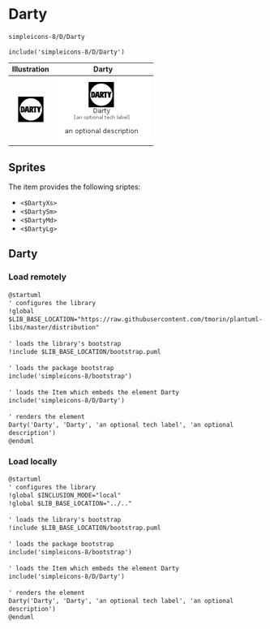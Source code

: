 # Darty


```text
simpleicons-8/D/Darty
```

```text
include('simpleicons-8/D/Darty')
```



| Illustration | Darty |
| :---: | :---: |
| ![illustration for Illustration](../../simpleicons-8/D/Darty.png) | ![illustration for Darty](../../simpleicons-8/D/Darty.Local.png) |



## Sprites
The item provides the following sriptes:

- `<$DartyXs>`
- `<$DartySm>`
- `<$DartyMd>`
- `<$DartyLg>`





## Darty

### Load remotely
```plantuml
@startuml
' configures the library
!global $LIB_BASE_LOCATION="https://raw.githubusercontent.com/tmorin/plantuml-libs/master/distribution"

' loads the library's bootstrap
!include $LIB_BASE_LOCATION/bootstrap.puml

' loads the package bootstrap
include('simpleicons-8/bootstrap')

' loads the Item which embeds the element Darty
include('simpleicons-8/D/Darty')

' renders the element
Darty('Darty', 'Darty', 'an optional tech label', 'an optional description')
@enduml
```

### Load locally
```plantuml
@startuml
' configures the library
!global $INCLUSION_MODE="local"
!global $LIB_BASE_LOCATION="../.."

' loads the library's bootstrap
!include $LIB_BASE_LOCATION/bootstrap.puml

' loads the package bootstrap
include('simpleicons-8/bootstrap')

' loads the Item which embeds the element Darty
include('simpleicons-8/D/Darty')

' renders the element
Darty('Darty', 'Darty', 'an optional tech label', 'an optional description')
@enduml
```

